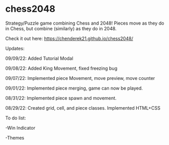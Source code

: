 # chess2048
Strategy/Puzzle game combining Chess and 2048! Pieces move as they do in Chess, but combine (similarly) as they do in 2048.

Check it out here: https://chenderek21.github.io/chess2048/

Updates:

09/09/22: Added Tutorial Modal

09/08/22: Added King Movement, fixed freezing bug

09/07/22: Implemented piece Movement, move preview, move counter

09/01/22: Implemented piece merging, game can now be played. 

08/31/22: Implemented piece spawn and movement.

08/29/22: Created grid, cell, and piece classes. Implemented HTML+CSS

To do list: 

-Win Indicator 

-Themes 
